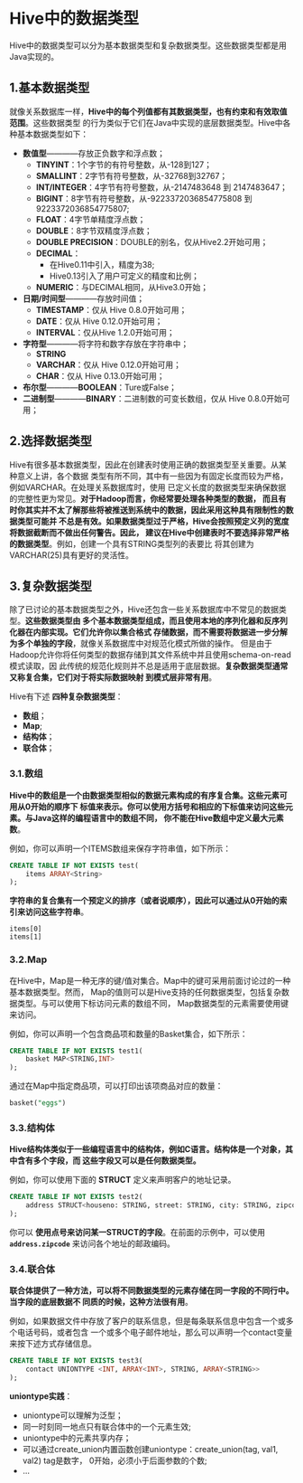Hive中的数据类型
================================================================================
Hive中的数据类型可以分为基本数据类型和复杂数据类型。这些数据类型都是用Java实现的。

## 1.基本数据类型
就像关系数据库一样，**Hive中的每个列值都有其数据类型，也有约束和有效取值范围**。这些数据类型
的行为类似于它们在Java中实现的底层数据类型。Hive中各种基本数据类型如下：
+ **数值型**————存放正负数字和浮点数；
    - **TINYINT**：1个字节的有符号整数，从-128到127；
    - **SMALLINT**：2字节有符号整数，从-32768到32767；
    - **INT/INTEGER**：4字节有符号整数，从-2147483648 到 2147483647；
    - **BIGINT**：8字节有符号整数，从-9223372036854775808 到 9223372036854775807;
    - **FLOAT**：4字节单精度浮点数；
    - **DOUBLE**：8字节双精度浮点数；
    - **DOUBLE PRECISION**：DOUBLE的别名，仅从Hive2.2开始可用；
    - **DECIMAL**：
        + 在Hive0.11中引入，精度为38;
        + Hive0.13引入了用户可定义的精度和比例；
    - **NUMERIC**：与DECIMAL相同，从Hive3.0开始；
+ **日期/时间型**————存放时间值；
    - **TIMESTAMP**：仅从 Hive 0.8.0开始可用；
    - **DATE**：仅从 Hive 0.12.0开始可用；
    - **INTERVAL**：仅从Hive 1.2.0开始可用；
+ **字符型**————将字符和数字存放在字符串中；
    - **STRING**
    - **VARCHAR**：仅从 Hive 0.12.0开始可用；
    - **CHAR**：仅从 Hive 0.13.0开始可用；
+ **布尔型**————**BOOLEAN**：Ture或False；
+ **二进制型**————**BINARY**：二进制数的可变长数组，仅从 Hive 0.8.0开始可用；

## 2.选择数据类型
Hive有很多基本数据类型，因此在创建表时使用正确的数据类型至关重要。从某种意义上讲，各个数据
类型有所不同，其中有一些因为有固定长度而较为严格，例如VARCHAR。在处理关系数据库时，使用
已定义长度的数据类型来确保数据的完整性更为常见。**对于Hadoop而言，你经常要处理各种类型的数据，
而且有时你其实并不太了解那些将被推送到系统中的数据，因此采用这种具有限制性的数据类型可能并
不总是有效。如果数据类型过于严格，Hive会按照预定义列的宽度将数据截断而不做出任何警告。因此，
建议在Hive中创建表时不要选择非常严格的数据类型**。例如，创建一个具有STRING类型列的表要比
将其创建为VARCHAR(25)具有更好的灵活性。

## 3.复杂数据类型
除了已讨论的基本数据类型之外，Hive还包含一些关系数据库中不常见的数据类型。**这些数据类型由
多个基本数据类型组成，而且使用本地的序列化器和反序列化器在内部实现。它们允许你以集合格式
存储数据，而不需要将数据进一步分解为多个单独的字段**，就像关系数据库中对规范化模式所做的操作。
但是由于Hadoop允许你将任何类型的数据存储到其文件系统中并且使用schema-on-read模式读取，因
此传统的规范化规则并不总是适用于底层数据。**复杂数据类型通常又称复合集，它们对于将实际数据映射
到模式层非常有用**。

Hive有下述 **四种复杂数据类型**：
+ **数组**；
+ **Map**;
+ **结构体**；
+ **联合体**；

### 3.1.数组
**Hive中的数组是一个由数据类型相似的数据元素构成的有序复合集。这些元素可用从0开始的顺序下
标值来表示。你可以使用方括号和相应的下标值来访问这些元素。与Java这样的编程语言中的数组不同，
你不能在Hive数组中定义最大元素数**。

例如，你可以声明一个ITEMS数组来保存字符串值，如下所示：
```sql
CREATE TABLE IF NOT EXISTS test(
	items ARRAY<String>
);
```
**字符串的复合集有一个预定义的排序（或者说顺序），因此可以通过从0开始的索引来访问这些字符串**。
```
items[0]
items[1]
```

### 3.2.Map
在Hive中，Map是一种无序的键/值对集合。Map中的键可采用前面讨论过的一种基本数据类型。然而，
Map的值则可以是Hive支持的任何数据类型，包括复杂数据类型。与可以使用下标访问元素的数组不同，
Map数据类型的元素需要使用键来访问。

例如，你可以声明一个包含商品项和数量的Basket集合，如下所示：
```sql
CREATE TABLE IF NOT EXISTS test1(
	basket MAP<STRING,INT>
);
```
通过在Map中指定商品项，可以打印出该项商品对应的数量：
```sql
basket("eggs")
```

### 3.3.结构体
**Hive结构体类似于一些编程语言中的结构体，例如C语言。结构体是一个对象，其中含有多个字段，而
这些字段又可以是任何数据类型。**

例如，你可以使用下面的 **STRUCT** 定义来声明客户的地址记录。
```sql
CREATE TABLE IF NOT EXISTS test2(
	address STRUCT<houseno: STRING, street: STRING, city: STRING, zipcode: INT, state: STRING, country: STRING>
);
```
你可以 **使用点号来访问某一STRUCT的字段**。在前面的示例中，可以使用 **`address.zipcode`** 
来访问各个地址的邮政编码。

### 3.4.联合体
**联合体提供了一种方法，可以将不同数据类型的元素存储在同一字段的不同行中。当字段的底层数据不
同质的时候，这种方法很有用**。

例如，如果数据文件中存放了客户的联系信息，但是每条联系信息中包含一个或多个电话号码，或者包含
一个或多个电子邮件地址，那么可以声明一个contact变量来按下述方式存储信息。
```sql
CREATE TABLE IF NOT EXISTS test3(
	contact UNIONTYPE <INT, ARRAY<INT>, STRING, ARRAY<STRING>>
);
```
**uniontype实践**：
+ uniontype可以理解为泛型；
+ 同一时刻同一地点只有联合体中的一个元素生效;
+ uniontype中的元素共享内存；
+ 可以通过create_union内置函数创建uniontype：create_union(tag, val1, val2) tag是数字，
0开始，必须小于后面参数的个数;
+ ...